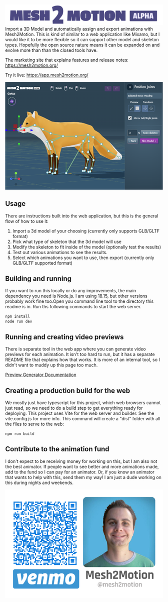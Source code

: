 ![Mesh2Motion Logo](./mesh2motion.svg)
Import a 3D Model and automatically assign and export animations with Mesh2Motion. This is kind of similar to a web application like Mixamo, but I would like it to be more flexible so it can support other model and skeleton types. Hopefully the open source nature means it can be expanded on and evolve more than than the closed tools have. 

The marketing site that explains features and release notes: https://mesh2motion.org/

Try it live: https://app.mesh2motion.org/

![Screenshot](./readme.png)

## Usage
There are instructions built into the web application, but this is the general flow of how to use it:
1. Import a 3d model of your choosing (currently only supports GLB/GLTF format)
2. Pick what type of skeleton that the 3d model will use
3. Modify the skeleton to fit inside of the model (optionally test the results)
4. Test out various animations to see the results.
5. Select which animations you want to use, then export (currently only GLB/GLTF supported format)

## Building and running
If you want to run this locally or do any improvements, the main dependency you need is Node.js. I am using 18.15, but other versions probably work fine too.Open you command line tool to the directory this readme is in. Run ths following commands to start the web server.

    npm install
    node run dev

## Running and creating video previews
There is separate tool in the web app where you can generate video previews for each animation. It isn't too hard to run, but it has a separate README file that explains how that works. It is more of an internal tool, so I didn't want to muddy up this page too much.

[Preview Generator Documentation](src/preview-generator/README.md)


## Creating a production build for the web
We mostly just have typescript for this project, which web browsers cannot just read, so we need to do a build step to get everything ready for deploying. This project uses Vite for the web server and builder. See the vite.config.js for more info. This command will create a "dist" folder with all the files to serve to the web:

    npm run build

## Contribute to the animation fund
I don't expect to be receiving money for working on this, but I am also not the best animator. If people want to see better and more animations made, add to the fund so I can pay for an animator. Or, if you know an animator that wants to help with this, send them my way! I am just a dude working on this during nights and weekends.

![Venmo animator fund](./venmo.png)










